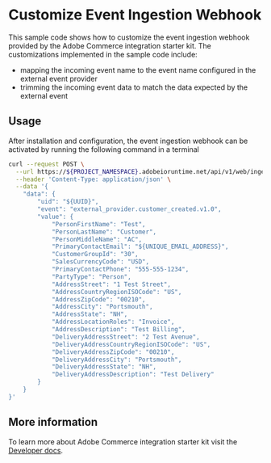 # Customize Event Ingestion Webhook

This sample code shows how to customize the event ingestion webhook provided by the Adobe Commerce integration starter kit.
The customizations implemented in the sample code include:
- mapping the incoming event name to the event name configured in the external event provider
- trimming the incoming event data to match the data expected by the external event

## Usage

After installation and configuration, the event ingestion webhook can be activated by running the following command in a terminal
```bash
curl --request POST \
  --url https://${PROJECT_NAMESPACE}.adobeioruntime.net/api/v1/web/ingestion/webhook \
  --header 'Content-Type: application/json' \
  --data '{
    "data": {
        "uid": "${UUID}",
        "event": "external_provider.customer_created.v1.0",
        "value": {
            "PersonFirstName": "Test",
            "PersonLastName": "Customer",
            "PersonMiddleName": "AC",
            "PrimaryContactEmail": "${UNIQUE_EMAIL_ADDRESS}",
            "CustomerGroupId": "30",
            "SalesCurrencyCode": "USD",
            "PrimaryContactPhone": "555-555-1234",
            "PartyType": "Person",
            "AddressStreet": "1 Test Street",
            "AddressCountryRegionISOCode": "US",
            "AddressZipCode": "00210",
            "AddressCity": "Portsmouth",
            "AddressState": "NH",
            "AddressLocationRoles": "Invoice",
            "AddressDescription": "Test Billing",
            "DeliveryAddressStreet": "2 Test Avenue",
            "DeliveryAddressCountryRegionISOCode": "US",
            "DeliveryAddressZipCode": "00210",
            "DeliveryAddressCity": "Portsmouth",
            "DeliveryAddressState": "NH",
            "DeliveryAddressDescription": "Test Delivery"
        }
    }
}'
```

## More information

To learn more about Adobe Commerce integration starter kit visit the [Developer docs](https://developer.adobe.com/commerce/extensibility/starter-kit/).
